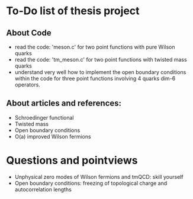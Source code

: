 # To-Do list of thesis project

## About Code
- read the code: 'meson.c' for two point functions with pure Wilson quarks
- read the code: 'tm_meson.c' for two point functions with twisted mass quarks
- understand very well how to implement the open boundary conditions within the code for three point functions involving 4 quarks dim-6 operators.

## About articles and references:
- Schroedinger functional
- Twisted mass
- Open boundary conditions
- O(a) improved Wilson fermions

# Questions and pointviews
- Unphysical zero modes of Wilson fermions and tmQCD: skill yourself
- Open boundary conditions: freezing of topological charge and autocorrelation lengths
